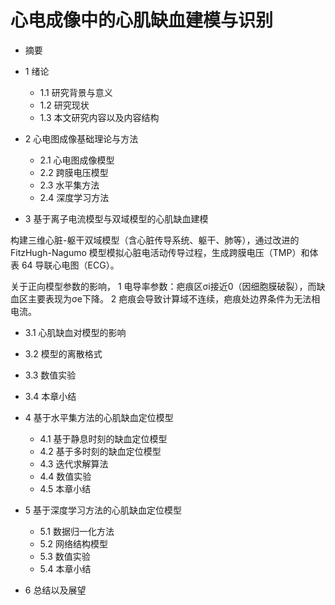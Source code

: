 # 心电成像中的心肌缺血建模与识别

- 摘要

- 1 绪论
  - 1.1 研究背景与意义
  - 1.2 研究现状
  - 1.3 本文研究内容以及内容结构

- 2 心电图成像基础理论与方法
  - 2.1 心电图成像模型
  - 2.2 跨膜电压模型
  - 2.3 水平集方法
  - 2.4 深度学习方法

- 3 基于离子电流模型与双域模型的心肌缺血建模

构建三维心脏-躯干双域模型（含心脏传导系统、躯干、肺等），通过改进的 FitzHugh-Nagumo 模型模拟心脏电活动传导过程，生成跨膜电压（TMP）和体表 64 导联心电图（ECG）。

关于正向模型参数的影响， 1 电导率参数：疤痕区σi接近0（因细胞膜破裂），而缺血区主要表现为σe下降。 2 疤痕会导致计算域不连续，疤痕处边界条件为无法相电流。
  - 3.1 心肌缺血对模型的影响
  - 3.2 模型的离散格式
  - 3.3 数值实验
  - 3.4 本章小结

- 4 基于水平集方法的心肌缺血定位模型
  - 4.1 基于静息时刻的缺血定位模型
  - 4.2 基于多时刻的缺血定位模型
  - 4.3 迭代求解算法
  - 4.4 数值实验
  - 4.5 本章小结

- 5 基于深度学习方法的心肌缺血定位模型
  - 5.1 数据归一化方法
  - 5.2 网络结构模型
  - 5.3 数值实验
  - 5.4 本章小结

- 6 总结以及展望
